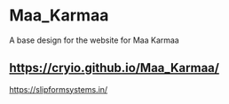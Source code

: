 # Maa_Karmaa
A base design for the website for Maa Karmaa

https://cryio.github.io/Maa_Karmaa/
---
https://slipformsystems.in/
